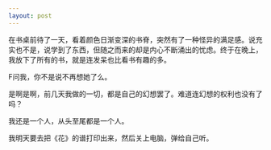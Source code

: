 ```yaml
---
layout: post
---
```

在书桌前待了一天，看着颜色日渐变深的书脊，突然有了一种怪异的满足感。说充实也不是，说学到了东西，但随之而来的却是内心不断涌出的忧虑。终于在晚上，我放下了所有的书，就是连发呆也比看书有趣的多。

F问我，你不是说不再想她了么。

是啊是啊，前几天我做的一切，都是自己的幻想罢了。难道连幻想的权利也没有了吗？

我还是一个人，从头至尾都是一个人。

我明天要去把《花》的谱打印出来，然后关上电脑，弹给自己听。